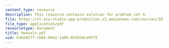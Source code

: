 ```yaml
---
content_type: resource
description: This resource contains solution for problem set 4.
file: https://ol-ocw-studio-app-production.s3.amazonaws.com/courses/10-34-numerical-methods-applied-to-chemical-engineering-fall-2005/b36e857fcbb590421a6b03203dca9775_hw4soln.pdf
file_type: application/pdf
resourcetype: Document
title: hw4soln.pdf
uid: b36e857f-cbb5-9042-1a6b-03203dca9775
---
```

